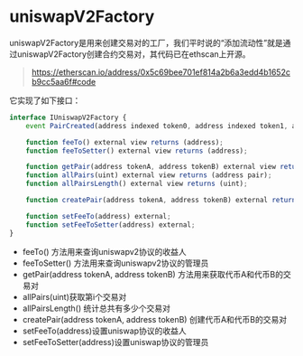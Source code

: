# uniswapV2Factory
uniswapV2Factory是用来创建交易对的工厂，我们平时说的“添加流动性”就是通过uniswapV2Factory创建合约交易对，其代码已在ethscan上开源。
> https://etherscan.io/address/0x5c69bee701ef814a2b6a3edd4b1652cb9cc5aa6f#code

它实现了如下接口：

```JavaScript
interface IUniswapV2Factory {
    event PairCreated(address indexed token0, address indexed token1, address pair, uint);

    function feeTo() external view returns (address);
    function feeToSetter() external view returns (address);

    function getPair(address tokenA, address tokenB) external view returns (address pair);
    function allPairs(uint) external view returns (address pair);
    function allPairsLength() external view returns (uint);

    function createPair(address tokenA, address tokenB) external returns (address pair);

    function setFeeTo(address) external;
    function setFeeToSetter(address) external;
}
```
- feeTo() 方法用来查询uniswapv2协议的收益人
- feeToSetter() 方法用来查询uniswapv2协议的管理员
- getPair(address tokenA, address tokenB) 方法用来获取代币A和代币B的交易对
- allPairs(uint)获取第i个交易对
- allPairsLength() 统计总共有多少个交易对
- createPair(address tokenA, address tokenB) 创建代币A和代币B的交易对
- setFeeTo(address)设置uniswap协议的收益人
- setFeeToSetter(address)设置uniswap协议的管理员
